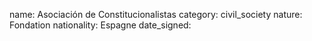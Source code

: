name: Asociación de Constitucionalistas
category: civil_society
nature:  Fondation 
nationality: Espagne
date_signed:
    